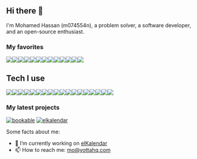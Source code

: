 
## Hi there 👋

I'm Mohamed Hassan (m074554n), a problem solver, a software developer, and an open-source enthusiast.

### My favorites

<div style="display: flex">
  <img src="https://skillicons.dev/icons?i=php" />
  <img src="https://skillicons.dev/icons?i=laravel" />
  <img src="https://skillicons.dev/icons?i=docker" />
  <img src="https://skillicons.dev/icons?i=react" />
  <img src="https://skillicons.dev/icons?i=vue" />
  <img src="https://skillicons.dev/icons?i=github" />
  <img src="https://skillicons.dev/icons?i=nestjs" />
  <img src="https://skillicons.dev/icons?i=prisma" />
  <img src="https://skillicons.dev/icons?i=sass" />
  <img src="https://skillicons.dev/icons?i=tailwind" />
  <img src="https://skillicons.dev/icons?i=typescript" />
  <img src="https://skillicons.dev/icons?i=phpstorm" />
  <img src="https://skillicons.dev/icons?i=mysql" />
</div>

## Tech I use

<div style="display: flex">
  <img src="https://skillicons.dev/icons?i=linux" />
  <img src="https://skillicons.dev/icons?i=apple" />
  <img src="https://skillicons.dev/icons?i=bash" />
  <img src="https://skillicons.dev/icons?i=html" />
  <img src="https://skillicons.dev/icons?i=css" />
  <img src="https://skillicons.dev/icons?i=js" />
  <img src="https://skillicons.dev/icons?i=express" />
  <img src="https://skillicons.dev/icons?i=python" />
  <img src="https://skillicons.dev/icons?i=dynamodb" />
  <img src="https://skillicons.dev/icons?i=nodejs" />
  <img src="https://skillicons.dev/icons?i=go" />
  <img src="https://skillicons.dev/icons?i=git" />
  <img src="https://skillicons.dev/icons?i=md" />
  <img src="https://skillicons.dev/icons?i=mongodb" />
  <img src="https://skillicons.dev/icons?i=nuxt" />
  <img src="https://skillicons.dev/icons?i=vite" />
  <img src="https://skillicons.dev/icons?i=aws" />
  <img src="https://skillicons.dev/icons?i=graphql" />
</div>

### My latest projects
[![bookable](https://github-readme-stats.vercel.app/api/pin/?username=yottahq&repo=bookable&show_owner=true&theme=tokyonight)](https://github.com/yottahq/bookable)
[![elkalendar](https://github-readme-stats.vercel.app/api/pin/?username=yottahq&repo=elkalendar&show_owner=true&theme=tokyonight)](https://github.com/yottahq/elkalendar)


Some facts about me:

- 🔭 I’m currently working on [elKalendar](https://github.com/yottahq/elkalendar)
- 📫 How to reach me: mo@yottahq.com
